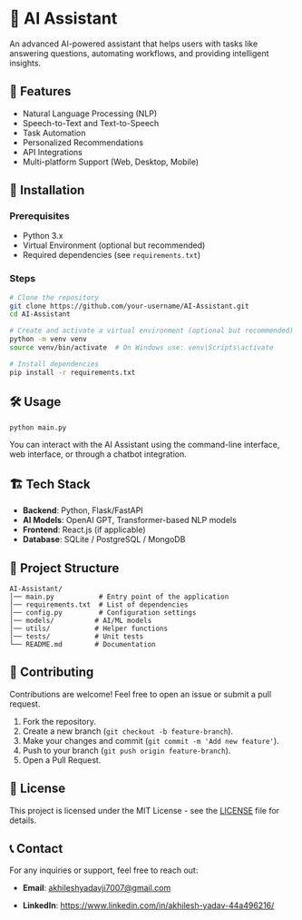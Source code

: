 # 🤖 AI Assistant

An advanced AI-powered assistant that helps users with tasks like answering questions, automating workflows, and providing intelligent insights.

## 🚀 Features
- Natural Language Processing (NLP)
- Speech-to-Text and Text-to-Speech
- Task Automation
- Personalized Recommendations
- API Integrations
- Multi-platform Support (Web, Desktop, Mobile)

## 📌 Installation
### Prerequisites
- Python 3.x
- Virtual Environment (optional but recommended)
- Required dependencies (see `requirements.txt`)

### Steps
```bash
# Clone the repository
git clone https://github.com/your-username/AI-Assistant.git
cd AI-Assistant

# Create and activate a virtual environment (optional but recommended)
python -m venv venv
source venv/bin/activate  # On Windows use: venv\Scripts\activate

# Install dependencies
pip install -r requirements.txt
```

## 🛠 Usage
```bash
python main.py
```

You can interact with the AI Assistant using the command-line interface, web interface, or through a chatbot integration.

## 🏗 Tech Stack
- **Backend**: Python, Flask/FastAPI
- **AI Models**: OpenAI GPT, Transformer-based NLP models
- **Frontend**: React.js (if applicable)
- **Database**: SQLite / PostgreSQL / MongoDB

## 📂 Project Structure
```
AI-Assistant/
│── main.py           # Entry point of the application
│── requirements.txt  # List of dependencies
│── config.py         # Configuration settings
│── models/          # AI/ML models
│── utils/           # Helper functions
│── tests/           # Unit tests
└── README.md        # Documentation
```

## 📌 Contributing
Contributions are welcome! Feel free to open an issue or submit a pull request.

1. Fork the repository.
2. Create a new branch (`git checkout -b feature-branch`).
3. Make your changes and commit (`git commit -m 'Add new feature'`).
4. Push to your branch (`git push origin feature-branch`).
5. Open a Pull Request.

## 📜 License
This project is licensed under the MIT License - see the [LICENSE](LICENSE) file for details.

## 📞 Contact
For any inquiries or support, feel free to reach out:
- **Email**: akhileshyadavji7007@gmail.com

- **LinkedIn**: https://www.linkedin.com/in/akhilesh-yadav-44a496216/
